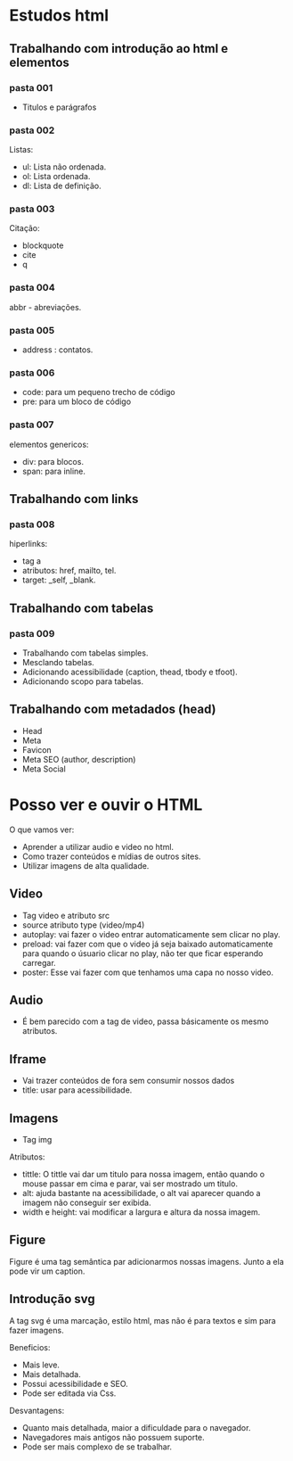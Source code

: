 # Estudos html

## Trabalhando com introdução ao html e elementos

### pasta 001
- Titulos e parágrafos

### pasta 002
Listas: 
- ul: Lista não ordenada. 
- ol: Lista ordenada.
- dl: Lista de definição.

### pasta 003
Citação: 
- blockquote
- cite
- q

### pasta 004 
abbr - abreviações.

### pasta 005
- address : contatos. 

### pasta 006
- code: para um pequeno trecho de código
- pre: para um bloco de código

### pasta 007
elementos genericos:
- div: para blocos. 
- span: para inline. 

## Trabalhando com links

### pasta 008
hiperlinks:

- tag a
- atributos: href, mailto, tel.
- target: _self, _blank.

## Trabalhando com tabelas

### pasta 009
- Trabalhando com tabelas simples.
- Mesclando tabelas.
- Adicionando acessibilidade (caption, thead, tbody e tfoot).
- Adicionando scopo para tabelas.

## Trabalhando com metadados (head)

- Head 
- Meta
- Favicon
- Meta SEO (author, description)
- Meta Social

# Posso ver e ouvir o HTML

O que vamos ver: 

- Aprender a utilizar audio e video no html.
- Como trazer conteúdos e mídias de outros sites.
- Utilizar imagens de alta qualidade.

## Video

- Tag video e atributo src
- source atributo type (video/mp4)
- autoplay: vai fazer o video entrar automaticamente sem clicar no play.
- preload: vai fazer com que o video já seja baixado automaticamente para quando o úsuario clicar no play, não ter que ficar esperando carregar.
- poster: Esse vai fazer com que tenhamos uma capa no nosso video.

## Audio 

- É bem parecido com a tag de video, passa básicamente os mesmo atributos.

## Iframe

- Vai trazer conteúdos de fora sem consumir nossos dados
- title: usar para acessibilidade. 

## Imagens
- Tag img

Atributos: 

- tittle: O tittle vai dar um titulo para nossa imagem, então quando o mouse passar em cima e parar, vai ser mostrado um titulo.
- alt: ajuda bastante na acessibilidade, o alt vai aparecer quando a imagem não conseguir ser exibida.
- width e height: vai modificar a largura e altura da nossa imagem.

## Figure

Figure é uma tag semântica par adicionarmos nossas imagens. Junto a ela pode vir um caption.

## Introdução svg

A tag svg é uma marcação, estilo html, mas não é para textos e sim para fazer imagens.

Beneficios:
- Mais leve.
- Mais detalhada.
- Possui acessibilidade e SEO.
- Pode ser editada via Css.

Desvantagens: 
- Quanto mais detalhada, maior a dificuldade para o navegador.
- Navegadores mais antigos não possuem suporte.
- Pode ser mais complexo de se trabalhar. 